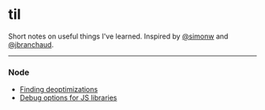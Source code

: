 # til

Short notes on useful things I've learned. Inspired by [@simonw](https://github.com/simonw/til) and [@jbranchaud](https://github.com/jbranchaud/til).

----

### Node

- [Finding deoptimizations](./node/2023-11-23-Finding-deoptimizations.md)
- [Debug options for JS libraries](./node/2023-11-14-Debug-options.md)
